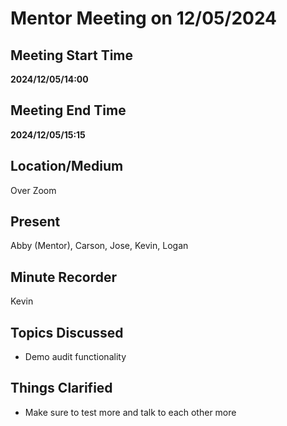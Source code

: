 # Mentor Meeting on 12/05/2024

## Meeting Start Time

**2024/12/05/14:00**

## Meeting End Time

**2024/12/05/15:15**

## Location/Medium

Over Zoom

## Present

Abby (Mentor), Carson, Jose, Kevin, Logan

## Minute Recorder

Kevin

## Topics Discussed
- Demo audit functionality

## Things Clarified
- Make sure to test more and talk to each other more